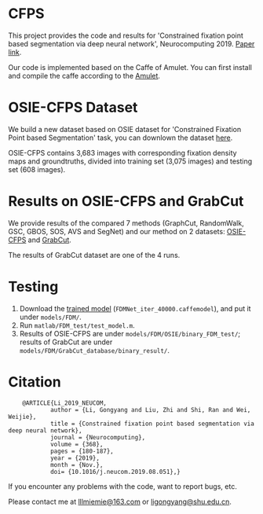# CFPS
   This project provides the code and results for 'Constrained fixation point based segmentation via deep neural network', Neurocomputing 2019. [Paper link](https://www.sciencedirect.com/science/article/pii/S0925231219311890).
   
   Our code is implemented based on the Caffe of Amulet. You can first install and compile the caffe according to the [Amulet](https://github.com/Pchank/caffe-sal). 


# OSIE-CFPS Dataset
   We build a new dataset based on OSIE dataset for 'Constrained Fixation Point based Segmentation' task, you can downlown the dataset [here](https://pan.baidu.com/s/18_Cc2NmbUdhYEaLX2dEHCQ&shfl=sharepset).
  
  OSIE-CFPS contains 3,683 images with corresponding fixation density maps and groundtruths, divided into training set (3,075 images) and testing set (608 images).


# Results on OSIE-CFPS and GrabCut
   We provide results of the compared 7 methods (GraphCut, RandomWalk, GSC, GBOS, SOS, AVS and SegNet) and our method on 2 datasets: [OSIE-CFPS](https://pan.baidu.com/s/1mXofcSOxrTyjOz-Z-nJtZA&shfl=sharepset) and [GrabCut](https://pan.baidu.com/s/1KbzOwaNwSikw7nJuQJuUbg&shfl=sharepset).
   
   The results of GrabCut dataset are one of the 4 runs.

  
# Testing
1. Download the [trained model](https://pan.baidu.com/s/1PJucxmstCjF2Wt7pS9hFmQ&shfl=sharepset) (`FDMNet_iter_40000.caffemodel`), and put it under `models/FDM/`.
2. Run `matlab/FDM_test/test_model.m`.
3. Results of OSIE-CFPS are under `models/FDM/OSIE/binary_FDM_test/`; results of GrabCut are under `models/FDM/GrabCut_database/binary_result/`.


# Citation
        @ARTICLE{Li_2019_NEUCOM,
                author = {Li, Gongyang and Liu, Zhi and Shi, Ran and Wei, Weijie},
                title = {Constrained fixation point based segmentation via deep neural network},
                journal = {Neurocomputing},
                volume = {368},
                pages = {180-187},
                year = {2019},
                month = {Nov.},
                doi= {10.1016/j.neucom.2019.08.051},}


If you encounter any problems with the code, want to report bugs, etc.

Please contact me at lllmiemie@163.com or ligongyang@shu.edu.cn.

